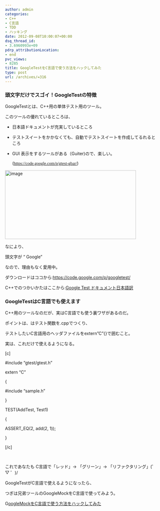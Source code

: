 ```yaml
---
author: admin
categories:
- C++
- C言語
- TDD
- ハッキング
date: 2012-09-08T10:00:07+00:00
dsq_thread_id:
- 3.6960993e+09
pdrp_attributionLocation:
- end
pvc_views:
- 8285
title: GoogleTestをC言語で使う方法をハックしてみた
type: post
url: /archives/=316
---
```


### 頭文字だけでスゴイ！GoogleTestの特徴

GoogleTestとは、C++用の単体テスト用のツール。
  
このツールの優れているところは、

  * 日本語ドキュメントが充実しているところ
  * テストスイートをかかなくても、自動でテストスイートを作成してるれるところ
  * GUI 表示をするツールがある（Guiter)ので、楽しい。
  
    (<span style="font-family: Verdana;"><a href="https://code.google.com/p/gtest-gbar/">https://code.google.com/p/gtest-gbar/</a></span>)

[<img style="background-image: none; padding-left: 0px; padding-right: 0px; display: inline; padding-top: 0px; border-width: 0px;" title="image" src="https://hmi-me.ciao.jp/wordpress/wp-content/uploads/image_thumb6.png" alt="image" width="433" height="227" border="0" />][1]

なにより、

<p class="caution6">
  頭文字が “ Google”
</p>

なので、理由もなく愛用中。

ダウンロードはココから:<https://code.google.com/p/googletest/>
  
C++でのつかいかたはここから:[Google Test ドキュメント日本語訳][2]

### GoogleTestはC言語でも使えます

C++用のツールなのだが、実はC言語でも使う裏ワザがあるのだ。

ポイントは、はテスト関数を.cppでつくり、
  
テストしたいC言語用のヘッダファイルをextern&#8221;C&#8221;{}で囲むこと。
  
実は、これだけで使えるようになる。

[c]
  
#include &#8220;gtest/gtest.h&#8221;

extern &#8220;C&#8221;
  
{
  
#include &#8220;sample.h&#8221;
  
}

TEST(AddTest, Test1)
  
{
  
ASSERT_EQ(2, add(2, 1));
  
}
  
[/c]

&nbsp;

これであなたも C言語で「レッド」→ 「グリーン」→ 「リファクタリング」(゜ ▽ ゜)/

GoogleTestがC言語で使えるようになったら、
  
つぎは兄弟ツールのGoogleMockをC言語で使ってみよう。

G[oogleMockをC言語で使う方法をハックしてみた][3]

 [1]: https://hmi-me.ciao.jp/wordpress/wp-content/uploads/image6.png
 [2]: https://opencv.jp/googletestdocs/
 [3]: https://futurismo.biz/archives/306 "GoogleMockをC言語で使う方法をハックしてみた"